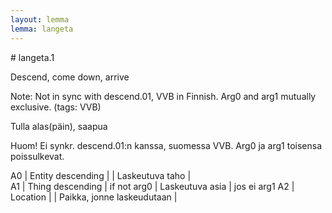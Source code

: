```yaml
---
layout: lemma
lemma: langeta
---
```


<div class="sense">
# <span class="sensename">langeta.1</span>

<span class="description">Descend, come down, arrive</span>

Note: Not in sync with descend.01, VVB in Finnish. Arg0 and arg1 mutually exclusive. (tags: VVB)

<span class="description">Tulla alas(päin), saapua</span>

Huom! Ei synkr. descend.01:n kanssa, suomessa VVB. Arg0 ja arg1 toisensa poissulkevat.

A0 | Entity descending |   | Laskeutuva taho |  
A1 | Thing descending | if not arg0 | Laskeutuva asia | jos ei arg1
A2 | Location |   | Paikka, jonne laskeudutaan |  

</div>

